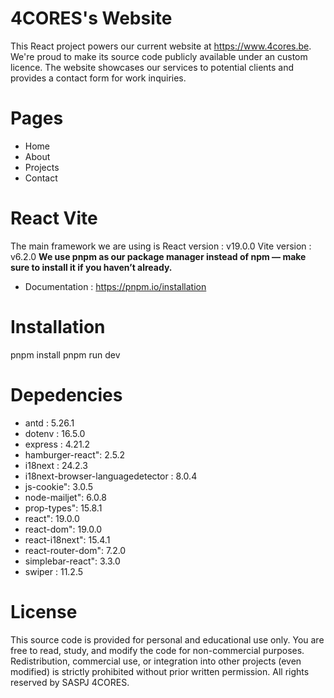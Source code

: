 # 4CORES's Website

This React project powers our current website at https://www.4cores.be. We're proud to make its source code publicly available under an custom licence.
The website showcases our services to potential clients and provides a contact form for work inquiries.

# Pages
* Home
* About
* Projects
* Contact

# React Vite
The main framework we are using is React version : v19.0.0
Vite version : v6.2.0
**We use pnpm as our package manager instead of npm — make sure to install it if you haven’t already.**
* Documentation : https://pnpm.io/installation

# Installation
pnpm install
pnpm run dev


# Depedencies
* antd : 5.26.1
* dotenv : 16.5.0
* express : 4.21.2
* hamburger-react": 2.5.2
* i18next : 24.2.3
* i18next-browser-languagedetector : 8.0.4
* js-cookie": 3.0.5
* node-mailjet": 6.0.8
* prop-types": 15.8.1
* react": 19.0.0
* react-dom": 19.0.0
* react-i18next": 15.4.1
* react-router-dom": 7.2.0
* simplebar-react": 3.3.0
* swiper : 11.2.5

# License
This source code is provided for personal and educational use only.
You are free to read, study, and modify the code for non-commercial purposes.
Redistribution, commercial use, or integration into other projects (even modified) is strictly prohibited without prior written permission.
All rights reserved by SASPJ 4CORES.






